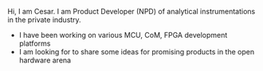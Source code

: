 Hi, I am Cesar. I am Product Developer (NPD) of analytical instrumentations in the private industry. 
- I have been working on various MCU, CoM, FPGA development platforms 
- I am looking for to share some ideas for promising products in the open hardware arena   


<!---
cmvelasq/cmvelasq is a ✨ special ✨ repository because its `README.md` (this file) appears on your GitHub profile.
You can click the Preview link to take a look at your changes.
--->
